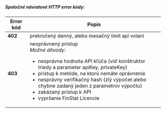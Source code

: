##### Spoločné návratové HTTP error kódy:
| Error kód | Popis |
| ----------- | ----------- |
| **402**| prekročený denný, alebo mesačný limit api volaní |
| **403**| neoprávnený prístup<br />*Možné dôvody*:<ul><li>nesprávna hodnota API kľúča (viď konštruktor triedy a parameter  apiKey, privateKey)</li><li>prístup k metóde, na ktorú nemáte oprávnenie</li><li>nesprávny verifikačný hash (zlý výpočet alebo chybne zadaný jeden z parametrov výpočtu)</li><li>zakázaný prístup k API</li><li>vypršanie FinStat Licencie</li></ul> |
